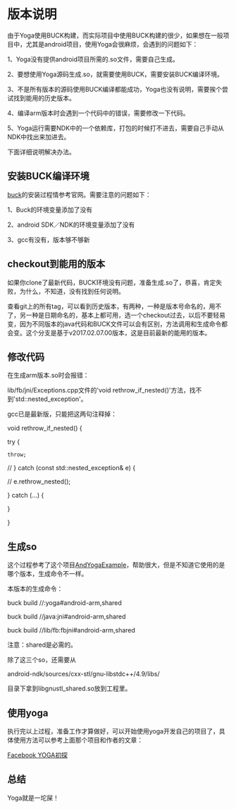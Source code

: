 # 版本说明
由于Yoga使用BUCK构建，而实际项目中使用BUCK构建的很少，如果想在一般项目中，尤其是android项目，使用Yoga会很麻烦，会遇到的问题如下：

1、Yoga没有提供android项目所需的.so文件，需要自己生成。

2、要想使用Yoga源码生成.so，就需要使用BUCK，需要安装BUCK编译环境。

3、不是所有版本的源码使用BUCK编译都能成功，Yoga也没有说明，需要挨个尝试找到能用的历史版本。

4、编译arm版本时会遇到一个代码中的错误，需要修改一下代码。

5、Yoga运行需要NDK中的一个依赖库，打包的时候打不进去，需要自己手动从NDK中找出来加进去。

下面详细说明解决办法。

## 安装BUCK编译环境
[buck](https://buckbuild.com)的安装过程情参考官网。需要注意的问题如下：

1、Buck的环境变量添加了没有

2、android SDK／NDK的环境变量添加了没有

3、gcc有没有，版本够不够新

## checkout到能用的版本
如果你clone了最新代码，BUCK环境没有问题，准备生成.so了，恭喜，肯定失败，为什么，不知道，没有找到任何说明。

查看git上的所有tag，可以看到历史版本，有两种，一种是版本号命名的，用不了，另一种是日期命名的，基本上都可用，选一个checkout过去，以后不要轻易变，因为不同版本的java代码和BUCK文件可以会有区别，方法调用和生成命令都会变。这个分支是基于v2017.02.07.00版本，这是目前最新的能用的版本。

## 修改代码
在生成arm版本.so时会报错：

lib/fb/jni/Exceptions.cpp文件的'void rethrow_if_nested()'方法，找不到'std::nested_exception'。

gcc已是最新版，只能把这两句注释掉：

void rethrow_if_nested() {

  try {

    throw;

  // } catch (const std::nested_exception& e) {

  //   e.rethrow_nested();

  } catch (...) {

  }

}

## 生成so
这个过程参考了这个项目[AndYogaExample](https://github.com/koudle/AndYogaSample)，帮助很大，但是不知道它使用的是哪个版本，生成命令不一样。

本版本的生成命令：

buck build //:yoga#android-arm,shared

buck build //java:jni#android-arm,shared

buck build //lib/fb:fbjni#android-arm,shared

注意：shared是必需的。

除了这三个so，还需要从	

android-ndk/sources/cxx-stl/gnu-libstdc++/4.9/libs/

目录下拿到libgnustl_shared.so放到工程里。

## 使用yoga
执行完以上过程，准备工作才算做好，可以开始使用yoga开发自己的项目了，具体使用方法可以参考上面那个项目和作者的文章：

[Facebook YOGA初探](https://koudle.github.io/2017/04/11/yoga/)

## 总结
Yoga就是一坨屎！

